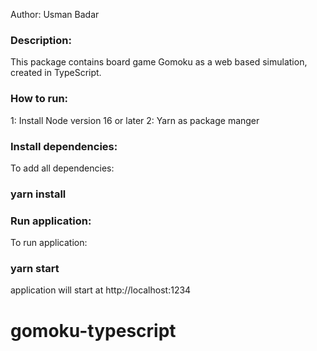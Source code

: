 Author: Usman Badar


### Description:

This package contains board game Gomoku as a web based simulation, created in TypeScript. 


### How to run:

1: Install Node version 16 or later
2: Yarn as package manger 

### Install dependencies:

To add all dependencies:
### yarn install


### Run application:

To run application:

### yarn start

application will start at http://localhost:1234



# gomoku-typescript
